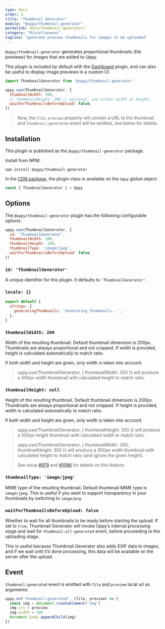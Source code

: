 ```yaml
---
type: docs
order: 2
title: "Thumbnail Generator"
module: "@uppy/thumbnail-generator"
permalink: docs/thumbnail-generator/
category: "Miscellaneous"
tagline: "generate preview thumbnails for images to be uploaded"
---
```


`@uppy/thumbnail-generator` generates proportional thumbnails (file previews) for images that are added to Uppy.

This plugin is included by default with the [Dashboard](/docs/dashboard) plugin, and can also be useful to display image previews in a custom UI.

```js
import ThumbnailGenerator from '@uppy/thumbnail-generator'

uppy.use(ThumbnailGenerator, {
  thumbnailWidth: 200,
  // thumbnailHeight: 200 // optional, use either width or height,
  waitForThumbnailsBeforeUpload: false,
})
```

> Now, the `file.preview` property will contain a URL to the thumbnail and `thumbnail:generated` event will be emitted, see below for details.

## Installation

This plugin is published as the `@uppy/thumbnail-generator` package.

Install from NPM:

```shell
npm install @uppy/thumbnail-generator
```

In the [CDN package](/docs/#With-a-script-tag), the plugin class is available on the `Uppy` global object:

```js
const { ThumbnailGenerator } = Uppy
```

## Options

The `@uppy/thumbnail-generator` plugin has the following configurable options:

```js
uppy.use(ThumbnailGenerator, {
  id: 'ThumbnailGenerator',
  thumbnailWidth: 200,
  thumbnailHeight: 200,
  thumbnailType: 'image/jpeg',
  waitForThumbnailsBeforeUpload: false,
})
```

### `id: 'ThumbnailGenerator'`

A unique identifier for this plugin. It defaults to `'ThumbnailGenerator'`.

### `locale: {}`

<!-- eslint-disable no-restricted-globals, no-multiple-empty-lines -->

```js
export default {
  strings: {
    generatingThumbnails: 'Generating thumbnails...',
  },
}

```

### `thumbnailWidth: 200`

Width of the resulting thumbnail. Default thumbnail dimension is 200px. Thumbnails are always proportional and not cropped. If width is provided, height is calculated automatically to match ratio.

If both width and height are given, only width is taken into account.

> uppy.use(ThumbnailGenerator, { thumbnailWidth: 300 }) will produce a 300px width thumbnail with calculated height to match ratio.

### `thumbnailHeight: null`

Height of the resulting thumbnail. Default thumbnail dimension is 200px. Thumbnails are always proportional and not cropped. If height is provided, width is calculated automatically to match ratio.

If both width and height are given, only width is taken into account.

> uppy.use(ThumbnailGenerator, { thumbnailHeight: 300 }) will produce a 300px height thumbnail with calculated width to match ratio.
>
> uppy.use(ThumbnailGenerator, { thumbnailWidth: 300, thumbnailHeight: 300 }) will produce a 300px width thumbnail with calculated height to match ratio (and ignore the given height).
>
> See issue [#979](https://github.com/transloadit/uppy/issues/979) and [#1096](https://github.com/transloadit/uppy/pull/1096) for details on this feature.

### `thumbnailType: 'image/jpeg'`

MIME type of the resulting thumbnail. Default thumbnail MIME type is `image/jpeg`. This is useful if you want to support transparency in your thumbnails by switching to `image/png`.

### `waitForThumbnailsBeforeUpload: false`

Whether to wait for all thumbnails to be ready before starting the upload. If set to `true`, Thumbnail Generator will invoke Uppy’s internal processing stage and wait for `thumbnail:all-generated` event, before proceeding to the uploading stage.

This is useful because Thumbnail Generator also adds EXIF data to images, and if we wait until it’s done processing, this data will be available on the server after the upload.

## Event

`thumbnail:generated` event is emitted with `file` and `preview` local url as arguments:

```js
uppy.on('thumbnail:generated', (file, preview) => {
  const img = document.createElement('img')
  img.src = preview
  img.width = 100
  document.body.appendChild(img)
})
```
